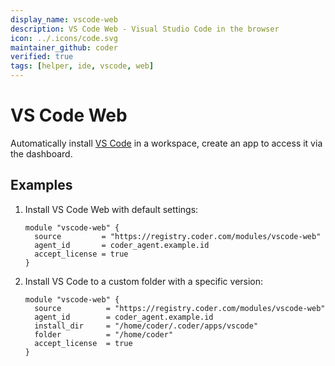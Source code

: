 ```yaml
---
display_name: vscode-web
description: VS Code Web - Visual Studio Code in the browser
icon: ../.icons/code.svg
maintainer_github: coder
verified: true
tags: [helper, ide, vscode, web]
---
```


# VS Code Web

Automatically install [VS Code](https://code.visualstudio.com) in a workspace, create an app to access it via the dashboard.

## Examples

1. Install VS Code Web with default settings:

   ```hcl
   module "vscode-web" {
     source         = "https://registry.coder.com/modules/vscode-web"
     agent_id       = coder_agent.example.id
     accept_license = true
   }
   ```

2. Install VS Code to a custom folder with a specific version:

   ```hcl
   module "vscode-web" {
     source          = "https://registry.coder.com/modules/vscode-web"
     agent_id        = coder_agent.example.id
     install_dir     = "/home/coder/.coder/apps/vscode"
     folder          = "/home/coder"
     accept_license  = true
   }
   ```
